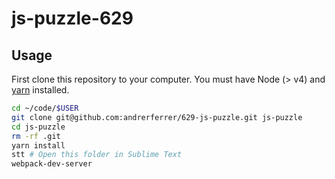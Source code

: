 # js-puzzle-629

## Usage

First clone this repository to your computer. You must have Node (> v4) and [yarn](https://yarnpkg.com/lang/en/docs/install/) installed.

```bash
cd ~/code/$USER
git clone git@github.com:andrerferrer/629-js-puzzle.git js-puzzle
cd js-puzzle
rm -rf .git
yarn install
stt # Open this folder in Sublime Text
webpack-dev-server
```
